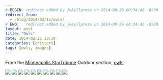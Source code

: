 ```yaml
---
# BEGIN: redirect added by jekyllpress on 2014-09-29 00:34:42 -0500
redirect_from:
  - /blog/2014/02/15/owls/
# END:   redirect added by jekyllpress on 2014-09-29 00:34:42 -0500
layout: post
title: "Owls"
date: 2014-02-15 13:18
categories: [critters]
tags: [owls, images]
---
```

From the [Minneapolis StarTribune](http://www.startribune.com/) Outdoor section, [owls](http://www.startribune.com/sports/outdoors/245411031.html):

![](http://tt.imageshare.s3.amazonaws.com/critters/owls/1-gal-outfeat021414.jpg)
![](http://tt.imageshare.s3.amazonaws.com/critters/owls/10-gal-outfeat021414.jpg)
![](http://tt.imageshare.s3.amazonaws.com/critters/owls/2-gal-outfeat021414.jpg)
![](http://tt.imageshare.s3.amazonaws.com/critters/owls/3-gal-outfeat021414.jpg)
![](http://tt.imageshare.s3.amazonaws.com/critters/owls/4-gal-outfeat021414.jpg)
![](http://tt.imageshare.s3.amazonaws.com/critters/owls/5-gal-outfeat021414.jpg)
![](http://tt.imageshare.s3.amazonaws.com/critters/owls/6-gal-outfeat021414.jpg)
![](http://tt.imageshare.s3.amazonaws.com/critters/owls/7-gal-outfeat021414.jpg)
![](http://tt.imageshare.s3.amazonaws.com/critters/owls/8-gal-outfeat021414.jpg)
![](http://tt.imageshare.s3.amazonaws.com/critters/owls/9-gal-outfeat021414.jpg)


